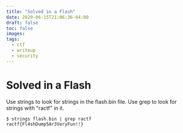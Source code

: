 ```yaml
---
title: "Solved in a Flash"
date: 2020-06-15T21:06:36-04:00
draft: false 
toc: false
images:
tags:
  - ctf
  - writeup
  - security
---
```

# Solved in a Flash
Use strings to look for strings in the flash.bin file. Use grep to look for strings with "ractf" in it.
```console
$ strings flash.bin | grep ractf
ractf{Fl4shDump5Ar3VeryFun!!}
```
